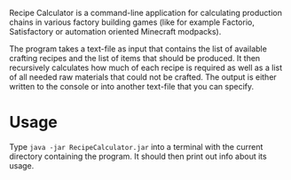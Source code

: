 Recipe Calculator is a command-line application for calculating production chains in various factory building games (like for example Factorio, Satisfactory or automation oriented Minecraft modpacks).

The program takes a text-file as input that contains the list of available crafting recipes and the list of items that should be produced. It then recursively calculates how much of each recipe is required as well as a list of all needed raw materials that could not be crafted. The output is either written to the console or into another text-file that you can specify.

# Usage

Type `java -jar RecipeCalculator.jar` into a terminal with the current directory containing the program. It should then print out info about its usage.
